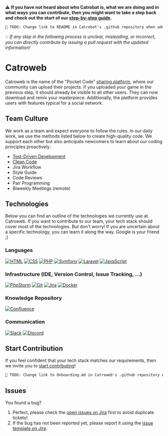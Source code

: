 ⚠️ **__If you have not heard about who Catrobat is, what we are doing and in what ways you can contribute, then you might want to take a step back and check out the start of our [step-by-step guide](https://github.com/Catrobat/Catroid/blob/develop/README.md).__**
```diff
👷 TODO: Change link to README in Catrobat's .github repository when added!
```
💡 *If any step in the following process is unclear, misleading, or incorrect, you can directly contribute by issuing a pull request with the updated information!*



# Catroweb
Catroweb is the name of the "Pocket Code" [sharing platform](https://share.catrob.at/app/), where our community can upload their projects. If you uploaded your game in the previous step, it should already be visible to all other users. They can now download and remix your masterpiece. Additionally, the platform provides users with features typical for a social network.


## Team Culture
We work as a team and expect everyone to follow the rules. In our daily work, we use the methods listed below to create high-quality code. We support each other but also anticipate newcomers to learn about our coding principles proactively:

- [Test-Driven Development](http://wiki.c2.com/?TestDrivenDevelopment)
- [Clean Code](https://www.planetgeek.ch/wp-content/uploads/2013/06/Clean-Code-V2.2.pdf)
- Jira Workflow
- Style Guide
- Code Reviews
- Pair Programming
- Biweekly Meetings (remote)

## Technologies
Below you can find an outline of the technologies we currently use at Catroweb. If you want to contribute to our team, your tech stack should cover most of the technologies. But don't worry! If you are uncertain about a specific technology, you can learn it along the way. Google is your friend ;)

### Languages
[![HTML](http://img.shields.io/badge/HTML-darkblue)](https://www.w3schools.com/html/)
[![CSS](https://img.shields.io/badge/CSS-darkblue)](https://www.w3schools.com/css/)
[![PHP](https://img.shields.io/badge/PHP-with_Symfony_and_Laravel-green?labelColor=darkblue)](https://www.php.net/)
[![Symfony](https://img.shields.io/badge/Symfony-darkblue)](https://symfony.com/)
[![Laravel](https://img.shields.io/badge/Laravel-darkblue)](https://laravel.com/)
[![JavaScript](https://img.shields.io/badge/JavaScript-darkblue)](https://www.w3schools.com/js/)

### Infrastructure (IDE, Version Control, Issue Tracking, ...)
[![PhpStorm](https://img.shields.io/badge/PhpStorm-recommended-green?labelColor=purple)](https://www.jetbrains.com/phpstorm/)
[![Git](https://img.shields.io/badge/Git-purple)](https://git-scm.com/)
[![Jira](https://img.shields.io/badge/Jira-purple)](https://jira.catrob.at/secure/Dashboard.jspa)
[![Docker](https://img.shields.io/badge/Docker-purple)](https://www.docker.com/)

### Knowledge Repository
[![Confluence](https://img.shields.io/badge/Confluence-orange)](https://confluence.catrob.at/)

### Communication
[![Slack](https://img.shields.io/badge/Slack-green)](https://slack.com/)
[![Discord](https://img.shields.io/badge/Discord-green)](https://discord.com/)


## Start Contribution
If you feel confident that your tech stack matches our requirements, then we invite you to [start contributing](https://github.com/Catrobat/Catroweb/blob/develop/.github/onboarding.md)!
```diff
👷 TODO: Change link to Onboarding.md in Catroweb's .github repository when added!
```

## Issues
You found a bug? 
1. Perfect, please check the [open issues on Jira](https://jira.catrob.at/browse/SHARE-529?jql=project%20%3D%20%22SHARE%22%20AND%20issuetype%20%3D%20Bug%20AND%20resolution%20%3D%20Unresolved%20ORDER%20BY%20priority%20DESC%2C%20key%20DESC) first to avoid duplicate tickets!
2. If the bug has not been reported yet, please report it using the [issue template on Jira](https://jira.catrob.at/secure/CreateIssue.jspa?pid=12002&issuetype=1).
